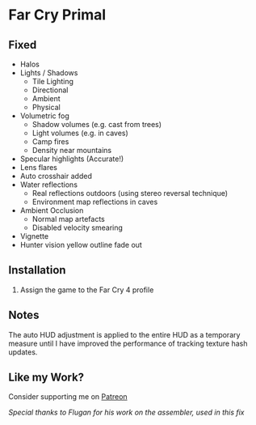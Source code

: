 Far Cry Primal
==============

Fixed
-----
- Halos
- Lights / Shadows
	- Tile Lighting
	- Directional
	- Ambient
	- Physical
- Volumetric fog
	- Shadow volumes (e.g. cast from trees)
	- Light volumes (e.g. in caves)
	- Camp fires
	- Density near mountains
- Specular highlights (Accurate!)
- Lens flares
- Auto crosshair added
- Water reflections
	- Real reflections outdoors (using stereo reversal technique)
	- Environment map reflections in caves
- Ambient Occlusion
	- Normal map artefacts
	- Disabled velocity smearing
- Vignette
- Hunter vision yellow outline fade out

Installation
------------
1. Assign the game to the Far Cry 4 profile

Notes
-----
The auto HUD adjustment is applied to the entire HUD as a temporary measure
until I have improved the performance of tracking texture hash updates.

Like my Work?
-------------
Consider supporting me on [Patreon](https://www.patreon.com/DarkStarSword)

_Special thanks to Flugan for his work on the assembler, used in this fix_
